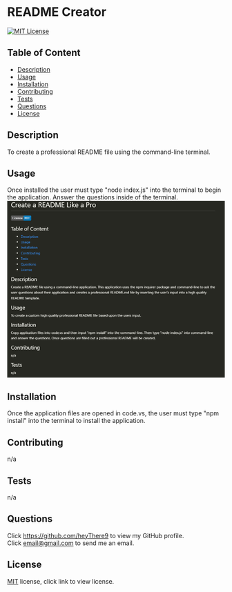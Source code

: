 # README Creator

[![MIT License](https://img.shields.io/badge/License-MIT-blue)]((https://opensource.org/licenses/MIT))

## Table of Content
  - [Description](#Description)
  - [Usage](#Usage)
  - [Installation](#Installation)
  - [Contributing](#Contributing)
  - [Tests](#Tests)
  - [Questions](#Questions)
  - [License](#License)

## Description
  To create a professional README file using the command-line terminal.

## Usage
  Once installed the user must type "node index.js" into the terminal to begin the application. Answer the questions inside of the terminal.  
  ![Image](./images/README_Screenshot.png)

## Installation
  Once the application files are opened in code.vs, the user must type "npm install" into the terminal to install the application.

## Contributing
  n/a

## Tests
  n/a

## Questions
  Click https://github.com/heyThere9 to view my GitHub profile.  
  Click email@gmail.com to send me an email.

## License
  [MIT](https://choosealicense.com/licenses/mit/) license, click link to view license.
